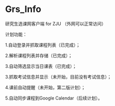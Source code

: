 Grs_Info
========

研究生选课网客户端 for ZJU （外网可以正常访问）

计划功能：

1.自动登录并抓取课程列表（已完成）；

2.解析课程列表并存储（已完成）；

3.自动筛选显示当日课表（已完成）；

3.抓取考试信息并显示（未开始，目前没有考试信息）；

4.课前自动提醒（未开始，第二版计划）；

5.自动同步课程到Google Calendar（后续计划）。